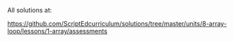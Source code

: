 All solutions at:

https://github.com/ScriptEdcurriculum/solutions/tree/master/units/8-array-loop/lessons/1-array/assessments
